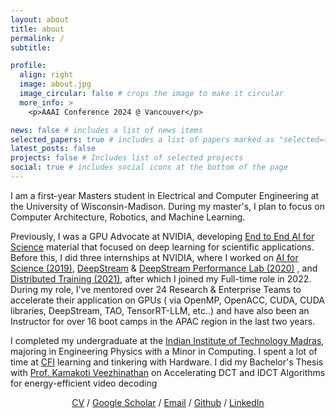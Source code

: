 ```yaml
---
layout: about
title: about
permalink: /
subtitle: 

profile:
  align: right
  image: about.jpg
  image_circular: false # crops the image to make it circular
  more_info: >
    <p>AAAI Conference 2024 @ Vancouver</p>

news: false # includes a list of news items
selected_papers: true # includes a list of papers marked as "selected={true}"
latest_posts: false
projects: false # Includes list of selected projects
social: true # includes social icons at the bottom of the page
---
```


I am a first-year Masters student in Electrical and Computer Engineering at the University of Wisconsin-Madison. During my master's, I plan to focus on Computer Architecture, Robotics, and Machine Learning.

Previously, I was a GPU Advocate at NVIDIA, developing [End to End AI for Science](https://github.com/openhackathons-org/End-to-End-AI-for-Science/) material that focused on deep learning for scientific applications. Before this, I did three internships at NVIDIA, where I worked on [AI for Science (2019)](https://github.com/openhackathons-org/gpubootcamp/tree/master/archived/hpc_ai), [DeepStream](https://github.com/openhackathons-org/gpubootcamp/tree/master/archived/ai/DeepStream) & [DeepStream Performance Lab (2020)](https://github.com/openhackathons-org/gpubootcamp/tree/master/archived/ai/DeepStream_Perf_Lab) , and [Distributed Training (2021)](https://github.com/openhackathons-org/gpubootcamp/tree/master/archived/ai/Distributed_Deep_Learning), after which I joined my Full-time role in 2022. During my role, I've mentored over 24 Research & Enterprise Teams to accelerate their application on GPUs ( via OpenMP, OpenACC, CUDA, CUDA libraries, DeepStream, TAO, TensorRT-LLM, etc..) and have also been an Instructor for over 16 boot camps in the APAC region in the last two years.

I completed my undergraduate at the [Indian Institute of Technology Madras](https://www.iitm.ac.in/), majoring in Engineering Physics with a Minor in Computing. I spent a lot of time at [CFI](https://www.cfi.iitm.ac.in) learning and tinkering with Hardware. I did my Bachelor's Thesis with [Prof. Kamakoti Veezhinathan](https://rbcdsai.iitm.ac.in/people/kamakoti-veezhinathan/) on Accelerating DCT and IDCT Algorithms for energy-efficient video decoding

<p align="center"> 
<a href="assets/pdf/Aswinkumar_CV.pdf">CV</a> / 
<a href="https://scholar.google.com/citations?user=zIFaYCsAAAAJ">Google Scholar</a> /
 <a href="mailto:ramkumar4@wisc.edu">Email</a> / 
 <a href="https://github.com/aswinkumar1999">Github</a> / 
 <a href="https://www.linkedin.com/in/aswinkumar99/">LinkedIn</a> 
 </p>